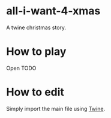 # all-i-want-4-xmas

A twine christmas story.

# How to play

Open TODO

# How to edit

Simply import the main file using [Twine](https://twinery.org/).
